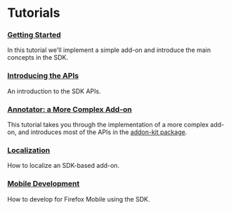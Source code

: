 <!-- This Source Code Form is subject to the terms of the Mozilla Public
   - License, v. 2.0. If a copy of the MPL was not distributed with this
   - file, You can obtain one at http://mozilla.org/MPL/2.0/. -->

# Tutorials #

### [Getting Started](dev-guide/addon-development/getting-started.html) ###
In this tutorial we'll implement a simple add-on and introduce the main
concepts in the SDK.

### [Introducing the APIs](dev-guide/addon-development/api-intro.html) ###
An introduction to the SDK APIs.

### [Annotator: a More Complex Add-on](dev-guide/addon-development/annotator/annotator.html) ###
This tutorial takes you through the implementation of a more complex add-on,
and introduces most of the APIs in the [addon-kit package](packages/addon-kit/index.html).

### [Localization](dev-guide/addon-development/l10n.html) ###
How to localize an SDK-based add-on.

### [Mobile Development](dev-guide/addon-development/mobile.html) ###
How to develop for Firefox Mobile using the SDK.
